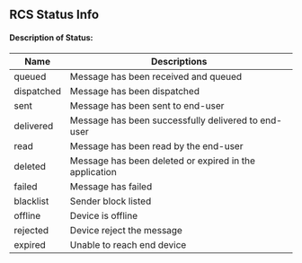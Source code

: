 ## RCS Status Info

#### Description of Status:

| Name       | Descriptions                                           |
| ---------- | ------------------------------------------------------ |
| queued     | Message has been received and queued                   |
| dispatched | Message has been dispatched                            |
| sent       | Message has been sent to end-user                      |
| delivered  | Message has been successfully delivered to end-user    |
| read       | Message has been read by the end-user                  |
| deleted    | Message has been deleted or expired in the application |
| failed     | Message has failed                                     |
| blacklist  | Sender block listed                                    |
| offline    | Device is offline                                      |
| rejected   | Device reject the message                              |
| expired    | Unable to reach end device                             |
